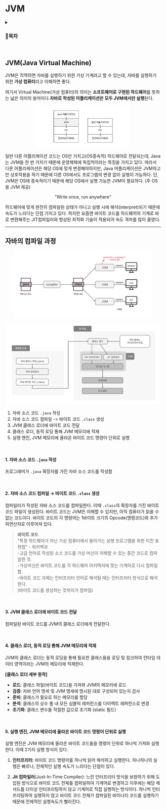 # JVM
<details>
<summary><h3>📑목차</h3></summary>
<div markdown="1">

- [선형 자료 구조](#선형-자료-구조)

</div>
</details>
<br>

## JVM(Java Virtual Machine)
JVM은 직역하면 자바를 실행하기 위한 가상 기계라고 할 수 있는데, 자바를 실행하기 위한 **가상 컴퓨터**라고 이해하면 좋다. 

여기서 Virtual Machine(가상 컴퓨터)의 의미는 **소프트웨어로 구현된 하드웨어**를 뜻하는 넓은 의미의 용어이다.**자바로 작성된 어플리케이션은 모두 JVM에서만 실행**된다. 

<p align="center">
    <img src="./img/JVM.png" width="300px">
</p>

일반 다른 어플리케이션 코드는 OS만 거치고(OS종속적) 하드웨어로 전달되는데, Java는 JVM을 한 번 거치기 때문에 운영체제에 독립적이라는 특징을 가지고 있다. 따라서 다른 어플리케이션은 해당 OS에 맞게 변경해야하지만, Java 어플리케이션은 JVM하고만 상호작용을 하기 때문에 다른 OS에서도 프로그램의 변경 없이 실행이 가능하다. 단, JVM은 OS에 종속적이기 때문에 해당 OS에서 실행 가능한 JVM이 필요하다. (주 OS용 JVM 제공) 

<p align="center">"Write once, run anywhere"</p>

하드웨어에 맞게 완전히 컴파일된 상태가 아니고 실행 시에 해석(interpret)되기 때문에 속도가 느리다는 단점 가지고 있다. 하지만 요즘엔 바이트 코드를 하드웨어의 기계로 바로 변환해주는 JIT컴파일러와 향상된 최적화 기술이 적용되어 속도 격차를 많이 줄였다. 




---

## 자바의 컴파일 과정

<p align="center">
    <img src="./img/컴파일 과정.png" width="450">
</p>

<p align="center">
    <img src="./img/컴파일과정0.png" width="500">
</p>

1. 자바 소스 코드 `.java` 작성
2. 자바 소스 코드 컴파일 -> 바이트 코드 `.class` 생성
3. JVM 클래스 로더에 바이트 코드 전달
4. 클래스 로더, 동적 로딩 통해 JVM 메모리에 적재
5. 실행 엔진, JVM 메모리에 올라온 바이트 코드 명령어 단위로 실행

<br>

#### 1. 자바 소스 코드 `.java` 작성
프로그래머가 `.java` 확장자를 가진 자바 소스 코드를 작성함

<br>

#### 2. 자바 소스 코드 컴파일 → 바이트 코드 `.class` 생성
컴파일러가 작성된 자바 소스 코드를 컴파일한다. 이때 `.class`의 확장자를 가진 바이트 코드 파일이 생성된다. 바이트 코드는 JVM은 이해할 수 있지만, 아직 컴퓨터가 읽을 수 없는 코드이다. 바이트 코드의 각 명령어는 1바이트 크기의 Opcode(명령코드)와 추가 피연산자로 이루어져 있다. 

> **바이트 코드** <br>
> "특정 하드웨어가 아닌 가상 컴퓨터에서 돌아가는 실행 프로그램을 위한 이진 표현법" - 위키백과 <br>
> -고급 언어로 작성된 소스 코드를 가상 머신이 이해할 수 있는 중간 코드로 컴파일한 것. <br>
> -가상머신은 바이트 코드를 각 하드웨어 아키텍처에 맞는 기계어로 다시 컴파일 함.<br>
> -바이트 코드 자체는 인터프리터 언어로 해석될 때는 인터프리터 방식으로 해석한다. <br>(바이트 코드를 생성하는 것까지가 컴파일)

<br>

#### 3. JVM 클래스 로더에 바이트 코드 전달
컴파일된 바이트 코드를 JVM의 클래스 로더에게 전달한다.

<br>

#### 4. 클래스 로더, 동적 로딩 통해 JVM 메모리에 적재
JVM의 클래스 로더는 동적 로딩을 통해 필요한 클래스들을 로딩 및 링크하여 런타임 데이터 영역이라는 JVM의 메모리에 적재한다. 

**[클래스 로더 세부 동작]**
- **로드**: 클래스 파일(바이트 코드)을 가져와 JVM의 메모리에 로드
- **검증**: 자바 언어 명세 및 JVM 명세에 명시된 대로 구성되어 있는지 검사
- **준비**: 클래스가 필요로 하는 메모리를 할당
- **분석**: 클래스의 상수 풀 내 모든 심볼릭 레퍼런스를 다이렉트 레퍼런스로 변경
- **초기화**: 클래스 변수들 적절한 값으로 초기화 (static 필드)

<br>

#### 5. 실행 엔진, JVM 메모리에 올라온 바이트 코드 명령어 단위로 실행

실행 엔진은 JVM 메모리에 올라온 바이트 코드들을 명령어 단위로 하나씩 가져와 실행한다. 이때 2가지 실행 방식이 있다. 

1. **인터프리터**: 바이트 코드 명령어를 하나씩 읽어 해석하고 실행한다. 하나하나의 실행은 빠르나, 전체적인 실행 속도가 느리다는 단점이 있다. 

2. **Jit 컴파일러**(Just-In-Time Compiler): 느린 인터프리터 방식을 보완하기 위해 도입된 방식으로 바이트 코드 전체를 컴파일하여 기계어로 변경하고 이후에는 해당 메서드를 더이상 인터프리팅하지 않고 기계어로 직접 실행하는 방식이다. 하나씩 인터프리팅하여 실행하지 않고 바이트 코드 전체가 컴파일된 바이너리 코드를 실행하기 때문에 전체적인 실행속도가 빨라진다.



